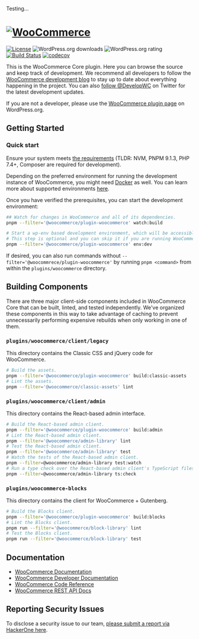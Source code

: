 Testing...

# [![WooCommerce](https://woocommerce.com/wp-content/themes/woo/images/logo-woocommerce@2x.png 'WooCommerce')](https://woocommerce.com/)

[![License](https://poser.pugx.org/woocommerce/woocommerce/license 'License')](https://packagist.org/packages/woocommerce/woocommerce)
![WordPress.org downloads](https://img.shields.io/wordpress/plugin/dt/woocommerce.svg 'WordPress.org downloads')
![WordPress.org rating](https://img.shields.io/wordpress/plugin/r/woocommerce.svg 'WordPress.org rating')
[![Build Status](https://github.com/woocommerce/woocommerce/actions/workflows/ci.yml/badge.svg?branch=trunk 'Build Status')](https://github.com/woocommerce/woocommerce/actions/workflows/ci.yml)
[![codecov](https://codecov.io/gh/woocommerce/woocommerce/branch/trunk/graph/badge.svg 'codecov')](https://codecov.io/gh/woocommerce/woocommerce)

This is the WooCommerce Core plugin. Here you can browse the source and keep track of development. We recommend all developers to follow the [WooCommerce development blog](https://woocommerce.wordpress.com/) to stay up to date about everything happening in the project. You can also [follow @DevelopWC](https://twitter.com/DevelopWC) on Twitter for the latest development updates.

If you are not a developer, please use the [WooCommerce plugin page](https://wordpress.org/plugins/woocommerce/) on WordPress.org.

## Getting Started

### Quick start

Ensure your system meets [the requirements](../../README.md#getting-started) (TLDR: NVM, PNPM 9.1.3, PHP 7.4+, Composer are required for development).

Depending on the preferred environment for running the development instance of WooCommerce, you might need [Docker](https://docs.docker.com/get-docker/) as well. You can learn more about supported environments [here](https://developer.woocommerce.com/docs/setting-up-your-development-environment/).

Once you have verified the prerequisites, you can start the development environment:

```bash
## Watch for changes in WooCommerce and all of its dependencies.
pnpm --filter='@woocommerce/plugin-woocommerce' watch:build

# Start a wp-env based development environment, which will be accessible via http://localhost:8888/.
# This step is optional and you can skip it if you are running WooCommerce on a custom setup.
pnpm --filter='@woocommerce/plugin-woocommerce' env:dev
```

If desired, you can also run commands without `--filter='@woocommrece/plugin-woocommerce'` by running `pnpm <command>` from within the `plugins/woocommerce` directory.

## Building Components

There are three major client-side components included in WooCommerce Core that can be built, linted, and tested independently. We've organized these components
in this way to take advantage of caching to prevent unnecessarily performing expensive rebuilds when only working in one of them.

### `plugins/woocommerce/client/legacy`

This directory contains the Classic CSS and jQuery code for WooCommerce.

```bash
# Build the assets.
pnpm --filter='@woocommerce/plugin-woocommerce' build:classic-assets 
# Lint the assets.
pnpm --filter='@woocommerce/classic-assets' lint 
```

### `plugins/woocommerce/client/admin`

This directory contains the React-based admin interface.

```bash
# Build the React-based admin client.
pnpm --filter='@woocommerce/plugin-woocommerce' build:admin
# Lint the React-based admin client.
pnpm --filter='@woocommerce/admin-library' lint 
# Test the React-based admin client.
pnpm --filter='@woocommerce/admin-library' test
# Watch the tests of the React-based admin client.
pnpm --filter=@woocommerce/admin-library test:watch 
# Run a type check over the React-based admin client's TypeScript files.
pnpm --filter=@woocommerce/admin-library ts:check 
```

### `plugins/woocommerce-blocks`

This directory contains the client for WooCommerce + Gutenberg.

```bash
# Build the Blocks client.
pnpm --filter='@woocommerce/plugin-woocommerce' build:blocks
# Lint the Blocks client.
pnpm run --filter='@woocommerce/block-library' lint 
# Test the Blocks client.
pnpm run --filter='@woocommerce/block-library' test 
```

## Documentation

- [WooCommerce Documentation](https://woocommerce.com/)
- [WooCommerce Developer Documentation](https://github.com/woocommerce/woocommerce/wiki)
- [WooCommerce Code Reference](https://woocommerce.com/wc-apidocs/)
- [WooCommerce REST API Docs](https://woocommerce.github.io/woocommerce-rest-api-docs/)

## Reporting Security Issues

To disclose a security issue to our team, [please submit a report via HackerOne here](https://hackerone.com/automattic/).
